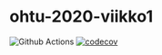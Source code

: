 # ohtu-2020-viikko1

![Github Actions](https://github.com/selsama/ohtu-2020-viikko1/workflows/Java%20CI%20with%20Gradle/badge.svg)
[![codecov](https://codecov.io/gh/selsama/ohtu-2020-viikko1/branch/main/graph/badge.svg?token=UUQ7E2I0EI)](undefined)
